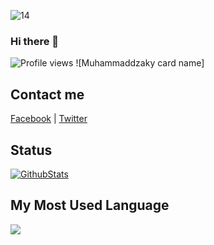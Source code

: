 ![14](https://user-images.githubusercontent.com/58392246/128522662-62de063b-0f9a-4910-b73d-bbe68b6c2a41.jpg)
### Hi there 👋
![Profile views](https://komarev.com/ghpvc/?username=muhammaddzaky&color=brightgreen)
![Muhammaddzaky card name]
## Contact me
[Facebook](https://facebook.com/wibuxx) | [Twitter](https://twitter.com/dj_dzaky)   
<!-- Here are some ideas to get you started: -->
<!-- 
- 🔭 I’m currently working on ...
- 🌱 I’m currently learning ...
- 👯 I’m looking to collaborate on ...
- 🤔 I’m looking for help with ...
- 💬 Ask me about ...
- 📫 How to reach me: ...
- 😄 Pronouns: ...
- ⚡ Fun fact: ... -->
## Status
[![GithubStats](https://github-readme-stats.vercel.app/api?username=muhammaddzaky&show_icons=true)](https://github.com/muhammaddzaky)
## My Most Used Language
<img src="https://github-readme-stats.vercel.app/api/top-langs/?username=muhammaddzaky&theme=vue">
